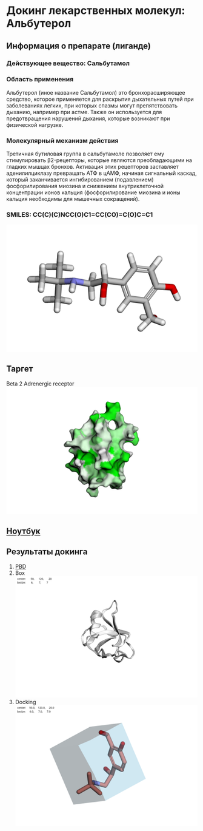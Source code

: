 # Докинг лекарственных молекул: Альбутерол

## **Информация о препарате (лиганде)**

### **Действующее вещество**: Сальбутамол

### **Область применения**
Альбутерол (иное название Сальбутамол) это бронхорасширяющее средство, которое применяется для раскрытия дыхательных путей при заболеваниях легких, при которых спазмы могут препятствовать дыханию, например при астме. Также он используется для предотвращения нарушений дыхания, которые возникают при физической нагрузке.

### **Молекулярный механизм действия**
Третичная бутиловая группа в сальбутамоле позволяет ему стимулировать β2-рецепторы, которые являются преобладающими на гладких мышцах бронхов. Активация этих рецепторов заставляет аденилилциклазу превращать АТФ в цАМФ, начиная сигнальный каскад, который заканчивается ингибированием (подавлением) фосфорилирования миозина и снижением внутриклеточной концентрации ионов кальция (фосфорилирование миозина и ионы кальция необходимы для мышечных сокращений).

### **SMILES**: CC(C)(C)NCC(O)C1=CC(CO)=C(O)C=C1
![Salbutamol](Salbutamol.png)

## **Таргет** 
Beta 2 Adrenergic receptor
![Beta 2 Adrenergic receptor](1GQ4_target.png)

## [**Ноутбук**](basic_molecular_docking.ipynb)

## Результаты докинга
1. [PBD](./1GQ4_prot_A.pdb)
2. Box ![Box](gridbox.png)
3. Docking ![Docking](docking.png)